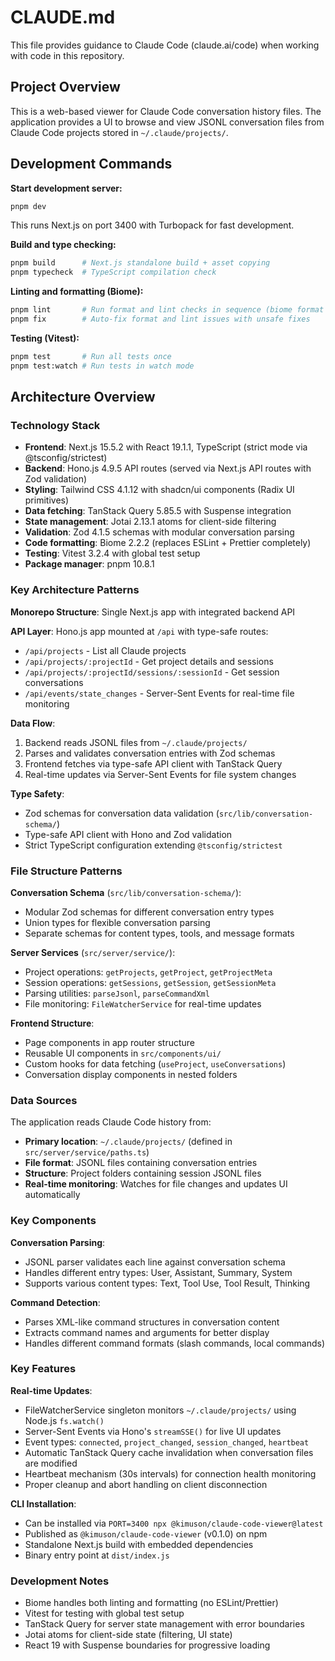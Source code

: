 # CLAUDE.md

This file provides guidance to Claude Code (claude.ai/code) when working with code in this repository.

## Project Overview

This is a web-based viewer for Claude Code conversation history files. The application provides a UI to browse and view JSONL conversation files from Claude Code projects stored in `~/.claude/projects/`.

## Development Commands

**Start development server:**
```bash
pnpm dev
```
This runs Next.js on port 3400 with Turbopack for fast development.

**Build and type checking:**
```bash
pnpm build      # Next.js standalone build + asset copying
pnpm typecheck  # TypeScript compilation check
```

**Linting and formatting (Biome):**
```bash
pnpm lint       # Run format and lint checks in sequence (biome format + biome check)
pnpm fix        # Auto-fix format and lint issues with unsafe fixes
```

**Testing (Vitest):**
```bash
pnpm test       # Run all tests once
pnpm test:watch # Run tests in watch mode
```

## Architecture Overview

### Technology Stack
- **Frontend**: Next.js 15.5.2 with React 19.1.1, TypeScript (strict mode via @tsconfig/strictest)
- **Backend**: Hono.js 4.9.5 API routes (served via Next.js API routes with Zod validation)
- **Styling**: Tailwind CSS 4.1.12 with shadcn/ui components (Radix UI primitives)
- **Data fetching**: TanStack Query 5.85.5 with Suspense integration
- **State management**: Jotai 2.13.1 atoms for client-side filtering
- **Validation**: Zod 4.1.5 schemas with modular conversation parsing
- **Code formatting**: Biome 2.2.2 (replaces ESLint + Prettier completely)
- **Testing**: Vitest 3.2.4 with global test setup
- **Package manager**: pnpm 10.8.1

### Key Architecture Patterns

**Monorepo Structure**: Single Next.js app with integrated backend API

**API Layer**: Hono.js app mounted at `/api` with type-safe routes:
- `/api/projects` - List all Claude projects
- `/api/projects/:projectId` - Get project details and sessions
- `/api/projects/:projectId/sessions/:sessionId` - Get session conversations
- `/api/events/state_changes` - Server-Sent Events for real-time file monitoring

**Data Flow**:
1. Backend reads JSONL files from `~/.claude/projects/`
2. Parses and validates conversation entries with Zod schemas
3. Frontend fetches via type-safe API client with TanStack Query
4. Real-time updates via Server-Sent Events for file system changes

**Type Safety**: 
- Zod schemas for conversation data validation (`src/lib/conversation-schema/`)
- Type-safe API client with Hono and Zod validation
- Strict TypeScript configuration extending `@tsconfig/strictest`

### File Structure Patterns

**Conversation Schema** (`src/lib/conversation-schema/`):
- Modular Zod schemas for different conversation entry types
- Union types for flexible conversation parsing
- Separate schemas for content types, tools, and message formats

**Server Services** (`src/server/service/`):
- Project operations: `getProjects`, `getProject`, `getProjectMeta`
- Session operations: `getSessions`, `getSession`, `getSessionMeta` 
- Parsing utilities: `parseJsonl`, `parseCommandXml`
- File monitoring: `FileWatcherService` for real-time updates

**Frontend Structure**:
- Page components in app router structure
- Reusable UI components in `src/components/ui/`
- Custom hooks for data fetching (`useProject`, `useConversations`)
- Conversation display components in nested folders

### Data Sources

The application reads Claude Code history from:
- **Primary location**: `~/.claude/projects/` (defined in `src/server/service/paths.ts`)
- **File format**: JSONL files containing conversation entries
- **Structure**: Project folders containing session JSONL files
- **Real-time monitoring**: Watches for file changes and updates UI automatically

### Key Components

**Conversation Parsing**: 
- JSONL parser validates each line against conversation schema
- Handles different entry types: User, Assistant, Summary, System
- Supports various content types: Text, Tool Use, Tool Result, Thinking

**Command Detection**:
- Parses XML-like command structures in conversation content
- Extracts command names and arguments for better display
- Handles different command formats (slash commands, local commands)

### Key Features

**Real-time Updates**:
- FileWatcherService singleton monitors `~/.claude/projects/` using Node.js `fs.watch()`
- Server-Sent Events via Hono's `streamSSE()` for live UI updates  
- Event types: `connected`, `project_changed`, `session_changed`, `heartbeat`
- Automatic TanStack Query cache invalidation when conversation files are modified
- Heartbeat mechanism (30s intervals) for connection health monitoring
- Proper cleanup and abort handling on client disconnection

**CLI Installation**:
- Can be installed via `PORT=3400 npx @kimuson/claude-code-viewer@latest`
- Published as `@kimuson/claude-code-viewer` (v0.1.0) on npm
- Standalone Next.js build with embedded dependencies
- Binary entry point at `dist/index.js`

### Development Notes

- Biome handles both linting and formatting (no ESLint/Prettier)
- Vitest for testing with global test setup
- TanStack Query for server state management with error boundaries
- Jotai atoms for client-side state (filtering, UI state)
- React 19 with Suspense boundaries for progressive loading